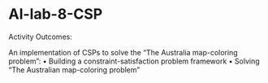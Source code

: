# AI-lab-8-CSP
Activity Outcomes:

An implementation of CSPs to solve the “The Australia map-coloring problem”:
•	Building a constraint-satisfaction problem framework
•	Solving “The Australian map-coloring problem”

